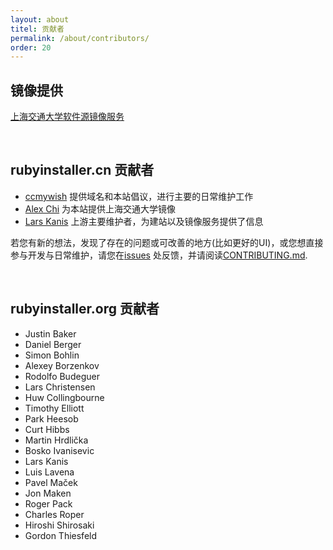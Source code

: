 ```yaml
---
layout: about
titel: 贡献者
permalink: /about/contributors/
order: 20
---
```


## 镜像提供

[上海交通大学软件源镜像服务](https://mirrors.sjtug.sjtu.edu.cn/)

<br>

## rubyinstaller.cn 贡献者

* [ccmywish](https://gitee.com/ccmywish) 提供域名和本站倡议，进行主要的日常维护工作
* [Alex Chi](https://github.com/skyzh)  为本站提供上海交通大学镜像
* [Lars Kanis](https://github.com/larskanis) 上游主要维护者，为建站以及镜像服务提供了信息

若您有新的想法，发现了存在的问题或可改善的地方(比如更好的UI)，或您想直接参与开发与日常维护，请您在[issues](https://gitee.com/RubyKids/rubyinstaller.cn/issues) 处反馈，并请阅读[CONTRIBUTING.md](https://gitee.com/RubyKids/rubyinstaller.cn/blob/main/CONTRIBUTING.md).

<br>

## rubyinstaller.org 贡献者

* Justin Baker
* Daniel Berger
* Simon Bohlin
* Alexey Borzenkov
* Rodolfo Budeguer
* Lars Christensen
* Huw Collingbourne
* Timothy Elliott
* Park Heesob
* Curt Hibbs
* Martin Hrdlička
* Bosko Ivanisevic
* Lars Kanis
* Luis Lavena
* Pavel Maček
* Jon Maken
* Roger Pack
* Charles Roper
* Hiroshi Shirosaki
* Gordon Thiesfeld
